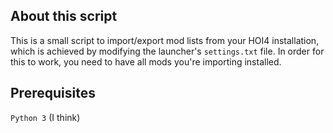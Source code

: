 ## About this script
This is a small script to import/export mod lists from your HOI4 installation, which is achieved by modifying the launcher's ``settings.txt`` file.
In order for this to work, you need to have all mods you're importing installed.
## Prerequisites
``Python 3`` (I think)
